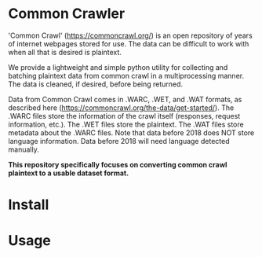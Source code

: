 # Common Crawler

'Common Crawl' (https://commoncrawl.org/) is an open repository of years of internet webpages stored for use. The data can be difficult to work with when all that is desired is plaintext. 

We provide a lightweight and simple python utility for collecting and batching plaintext data from common crawl in a multiprocessing manner. The data is cleaned, if desired, before being returned.

Data from Common Crawl comes in .WARC, .WET, and .WAT formats, as described here (https://commoncrawl.org/the-data/get-started/). The .WARC files store the information of the crawl itself (responses, request information, etc.). The .WET files store the plaintext. The .WAT files store metadata about the .WARC files. Note that data before 2018 does NOT store language information. Data before 2018 will need language detected manually. 

**This repository specifically focuses on converting common crawl plaintext to a usable dataset format.**

# Install

# Usage